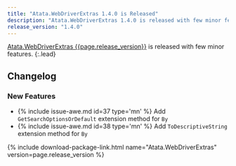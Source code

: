 ```yaml
---
title: "Atata.WebDriverExtras 1.4.0 is Released"
description: "Atata.WebDriverExtras 1.4.0 is released with few minor features."
release_version: "1.4.0"
---
```


[Atata.WebDriverExtras {{page.release_version}}](https://www.nuget.org/packages/Atata.WebDriverExtras/{{page.release_version}})
is released with few minor features.
{:.lead}

<!--more-->

## Changelog

### New Features

- {% include issue-awe.md id=37 type='mn' %} Add `GetSearchOptionsOrDefault` extension method for `By`
- {% include issue-awe.md id=38 type='mn' %} Add `ToDescriptiveString` extension method for `By`

{% include download-package-link.html name="Atata.WebDriverExtras" version=page.release_version %}